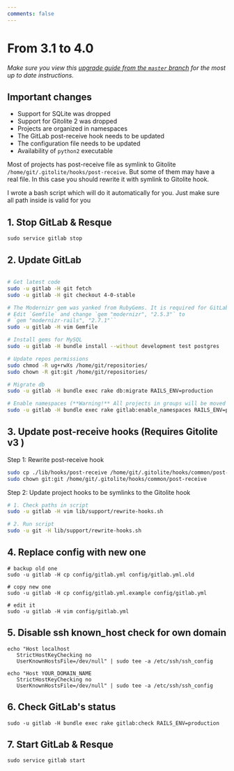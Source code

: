 ```yaml
---
comments: false
---
```


# From 3.1 to 4.0
*Make sure you view this [upgrade guide from the `master` branch](https://gitlab.com/gitlab-org/gitlab-ce/tree/master/doc/update/3.1-to-4.0.md) for the most up to date instructions.*

## Important changes

- Support for SQLite was dropped
- Support for Gitolite 2 was dropped
- Projects are organized in namespaces
- The GitLab post-receive hook needs to be updated
- The configuration file needs to be updated
- Availability of `python2` executable

Most of projects has post-receive file as symlink to Gitolite `/home/git/.gitolite/hooks/post-receive`. But some of them may have a real file. In this case you should rewrite it with symlink to Gitolite hook.

I wrote a bash script which will do it automatically for you. Just make sure all path inside is valid for you

## 1. Stop GitLab & Resque

    sudo service gitlab stop

## 2. Update GitLab

```bash

# Get latest code
sudo -u gitlab -H git fetch
sudo -u gitlab -H git checkout 4-0-stable

# The Modernizr gem was yanked from RubyGems. It is required for GitLab >= 2.8.0
# Edit `Gemfile` and change `gem "modernizr", "2.5.3"` to
# `gem "modernizr-rails", "2.7.1"``
sudo -u gitlab -H vim Gemfile

# Install gems for MySQL
sudo -u gitlab -H bundle install --without development test postgres

# Update repos permissions
sudo chmod -R ug+rwXs /home/git/repositories/
sudo chown -R git:git /home/git/repositories/

# Migrate db
sudo -u gitlab -H bundle exec rake db:migrate RAILS_ENV=production

# Enable namespaces (**Warning!** All projects in groups will be moved to subdirectories)
sudo -u gitlab -H bundle exec rake gitlab:enable_namespaces RAILS_ENV=production

```

## 3. Update post-receive hooks  (Requires Gitolite v3 )

Step 1: Rewrite post-receive hook

```bash
sudo cp ./lib/hooks/post-receive /home/git/.gitolite/hooks/common/post-receive
sudo chown git:git /home/git/.gitolite/hooks/common/post-receive
```

Step 2: Update project hooks to be symlinks to the Gitolite hook

```bash
# 1. Check paths in script
sudo -u gitlab -H vim lib/support/rewrite-hooks.sh

# 2. Run script
sudo -u git -H lib/support/rewrite-hooks.sh
```

## 4. Replace config with new one

    # backup old one
    sudo -u gitlab -H cp config/gitlab.yml config/gitlab.yml.old

    # copy new one
    sudo -u gitlab -H cp config/gitlab.yml.example config/gitlab.yml

    # edit it
    sudo -u gitlab -H vim config/gitlab.yml

## 5. Disable ssh known_host check for own domain

    echo "Host localhost
       StrictHostKeyChecking no
       UserKnownHostsFile=/dev/null" | sudo tee -a /etc/ssh/ssh_config

    echo "Host YOUR_DOMAIN_NAME
       StrictHostKeyChecking no
       UserKnownHostsFile=/dev/null" | sudo tee -a /etc/ssh/ssh_config

## 6. Check GitLab's status

    sudo -u gitlab -H bundle exec rake gitlab:check RAILS_ENV=production

## 7. Start GitLab & Resque

    sudo service gitlab start

